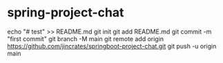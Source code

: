# spring-project-chat

echo "# test" >> README.md
git init
git add README.md
git commit -m "first commit"
git branch -M main
git remote add origin https://github.com/jincrates/springboot-project-chat.git
git push -u origin main
